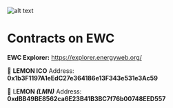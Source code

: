 ![alt text](https://lemonnetwork.sale/static/media/logo-blanc.56aad3b7.png)


# Contracts on EWC

**EWC Explorer:** https://explorer.energyweb.org/

🍋 **LEMON ICO**
Address: **0x1b3F1197A1eEdC27e364186e13F343e531e3Ac59**

🍋 L**EMON _(LMN)_** 
Address: **0xdBB49BE8562ca6E23B41B3BC7f76b00748EED557**

